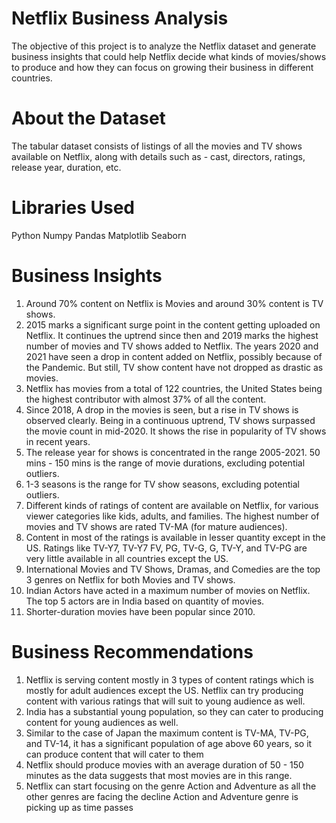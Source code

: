 # Netflix Business Analysis

The objective of this project is to analyze the Netflix dataset and generate business insights that could help Netflix decide what kinds of movies/shows to produce and how they can focus on growing their business in different countries.

# About the Dataset

The tabular dataset consists of listings of all the movies and TV shows available on Netflix, along with details such as - cast, directors, ratings, release year, duration, etc.

# Libraries Used

Python
Numpy
Pandas
Matplotlib
Seaborn

# Business Insights

1. Around 70% content on Netflix is Movies and around 30% content is TV shows.
2. 2015 marks a significant surge point in the content getting uploaded on Netflix. It continues the uptrend since then and 2019 marks the highest number of movies and TV shows added to Netflix. The years 2020 and 2021 have seen a drop in
content added on Netflix, possibly because of the Pandemic. But still, TV show content have not dropped as drastic as movies.
3. Netflix has movies from a total of 122 countries, the United States being the highest contributor with almost 37% of all the content.
4. Since 2018, A drop in the movies is seen, but a rise in TV shows is observed clearly. Being in a continuous uptrend, TV shows surpassed the movie count in mid-2020. It shows the rise in popularity of TV shows in recent years.
5. The release year for shows is concentrated in the range 2005-2021. 50 mins - 150 mins is the range of movie durations, excluding potential outliers.
6. 1-3 seasons is the range for TV show seasons, excluding potential outliers.
7. Different kinds of ratings of content are available on Netflix, for various viewer categories like kids, adults, and families. The highest number of movies and TV shows are rated TV-MA (for mature audiences).
8. Content in most of the ratings is available in lesser quantity except in the US. Ratings like TV-Y7, TV-Y7 FV, PG, TV-G, G, TV-Y, and TV-PG are very little available in all countries except the US.
9. International Movies and TV Shows, Dramas, and Comedies are the top 3 genres on Netflix for both Movies and TV shows.
10. Indian Actors have acted in a maximum number of movies on Netflix. The top 5 actors are in India based on quantity of movies.
11. Shorter-duration movies have been popular since 2010.

# Business Recommendations

1. Netflix is serving content mostly in 3 types of content ratings which is mostly for adult audiences except the US. Netflix can try producing content with various ratings that will suit to young audience as well.
2. India has a substantial young population, so they can cater to producing content for young audiences as well.
3. Similar to the case of Japan the maximum content is TV-MA, TV-PG, and TV-14, it has a significant population of age above 60 years, so it can produce content that will cater to them
4. Netflix should produce movies with an average duration of 50 - 150 minutes as the data suggests that most movies are in this range.
5. Netflix can start focusing on the genre Action and Adventure as all the other genres are facing the decline Action and Adventure genre is picking up as time passes

